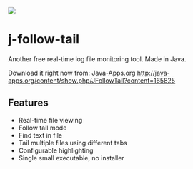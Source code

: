 ![](https://github.com/sergiocormio/j-follow-tail/blob/master/JFollowTail/src/resources/log-icon_128.png)
# j-follow-tail

Another free real-time log file monitoring tool. Made in Java.

Download it right now from: Java-Apps.org http://java-apps.org/content/show.php/JFollowTail?content=165825

## Features ##
  * Real-time file viewing
  * Follow tail mode
  * Find text in file
  * Tail multiple files using different tabs
  * Configurable highlighting
  * Single small executable, no installer
